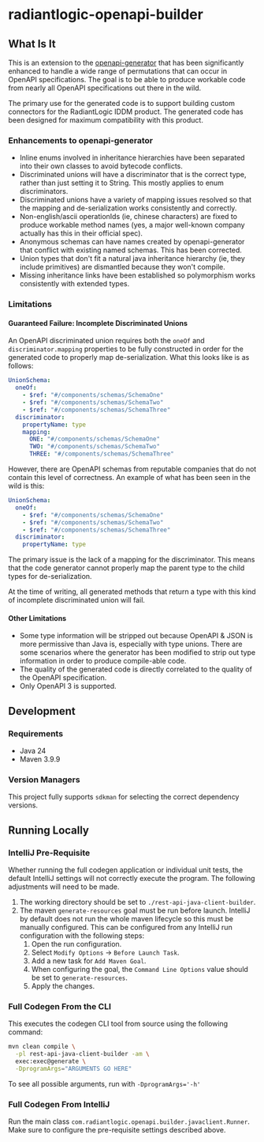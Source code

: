 # radiantlogic-openapi-builder

## What Is It

This is an extension to the [openapi-generator](https://github.com/OpenAPITools/openapi-generator) that has been significantly enhanced to handle a wide range of permutations that can occur in OpenAPI specifications. The goal is to be able to produce workable code from nearly all OpenAPI specifications out there in the wild. 

The primary use for the generated code is to support building custom connectors for the RadiantLogic IDDM product. The generated code has been designed for maximum compatibility with this product.

### Enhancements to openapi-generator

- Inline enums involved in inheritance hierarchies have been separated into their own classes to avoid bytecode conflicts.
- Discriminated unions will have a discriminator that is the correct type, rather than just setting it to String. This mostly applies to enum discriminators.
- Discriminated unions have a variety of mapping issues resolved so that the mapping and de-serialization works consistently and correctly.
- Non-english/ascii operationIds (ie, chinese characters) are fixed to produce workable method names (yes, a major well-known company actually has this in their official spec).
- Anonymous schemas can have names created by openapi-generator that conflict with existing named schemas. This has been corrected.
- Union types that don't fit a natural java inheritance hierarchy (ie, they include primitives) are dismantled because they won't compile.
- Missing inheritance links have been established so polymorphism works consistently with extended types.

### Limitations

#### Guaranteed Failure: Incomplete Discriminated Unions

An OpenAPI discriminated union requires both the `oneOf` and `discriminator.mapping` properties to be fully constructed in order for the generated code to properly map de-serialization. What this looks like is as follows:

```yaml
UnionSchema:
  oneOf:
    - $ref: "#/components/schemas/SchemaOne"
    - $ref: "#/components/schemas/SchemaTwo"
    - $ref: "#/components/schemas/SchemaThree"
  discriminator:
    propertyName: type
    mapping:
      ONE: "#/components/schemas/SchemaOne"
      TWO: "#/components/schemas/SchemaTwo"
      THREE: "#/components/schemas/SchemaThree"
```

However, there are OpenAPI schemas from reputable companies that do not contain this level of correctness. An example of what has been seen in the wild is this:

```yaml
UnionSchema:
  oneOf:
    - $ref: "#/components/schemas/SchemaOne"
    - $ref: "#/components/schemas/SchemaTwo"
    - $ref: "#/components/schemas/SchemaThree"
  discriminator:
    propertyName: type
```

The primary issue is the lack of a mapping for the discriminator. This means that the code generator cannot properly map the parent type to the child types for de-serialization.

At the time of writing, all generated methods that return a type with this kind of incomplete discriminated union will fail.

#### Other Limitations

- Some type information will be stripped out because OpenAPI & JSON is more permissive than Java is, especially with type unions. There are some scenarios where the generator has been modified to strip out type information in order to produce compile-able code.
- The quality of the generated code is directly correlated to the quality of the OpenAPI specification.
- Only OpenAPI 3 is supported.

## Development

### Requirements

- Java 24
- Maven 3.9.9

### Version Managers

This project fully supports `sdkman` for selecting the correct dependency versions.

## Running Locally

### IntelliJ Pre-Requisite

Whether running the full codegen application or individual unit tests, the default IntelliJ settings will not correctly execute the program. The following adjustments will need to be made.

1. The working directory should be set to `./rest-api-java-client-builder`.
2. The maven `generate-resources` goal must be run before launch. IntelliJ by default does not run the whole maven lifecycle so this must be manually configured. This can be configured from any IntelliJ run configuration with the following steps:
   1. Open the run configuration.
   2. Select `Modify Options` -> `Before Launch Task`.
   3. Add a new task for `Add Maven Goal`.
   4. When configuring the goal, the `Command Line Options` value should be set to `generate-resources`.
   5. Apply the changes.

### Full Codegen From the CLI

This executes the codegen CLI tool from source using the following command:

```bash
mvn clean compile \
  -pl rest-api-java-client-builder -am \
  exec:exec@generate \
  -DprogramArgs="ARGUMENTS GO HERE"
```

To see all possible arguments, run with `-DprogramArgs='-h'`

### Full Codegen From IntelliJ

Run the main class `com.radiantlogic.openapi.builder.javaclient.Runner`. Make sure to configure the pre-requisite settings described above.

